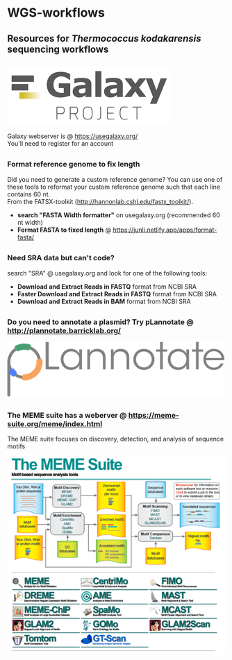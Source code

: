 # WGS-workflows
## Resources for *Thermococcus kodakarensis* sequencing workflows
##

![Alt text](/image_bank/usegalaxy.png?raw=true ".")

Galaxy webserver is @ https://usegalaxy.org/  
You'll need to register for an account

##
### Format reference genome to fix length
Did you need to generate a custom reference genome? You can use one of these tools to reformat your custom reference genome such that each line contains 60 nt.  
From the FATSX-toolkit (http://hannonlab.cshl.edu/fastx_toolkit/).  
- **search "FASTA Width formatter"** on usegalaxy.org (recommended 60 nt width) 
- **Format FASTA to fixed length** @ https://junli.netlify.app/apps/format-fasta/

##

### Need SRA data but can't code?
search "SRA" @ usegalaxy.org and look for one of the following tools:  
- **Download and Extract Reads in FASTQ** format from NCBI SRA
- **Faster Download and Extract Reads in FASTQ** format from NCBI SRA
- **Download and Extract Reads in BAM** format from NCBI SRA

##
### Do you need to annotate a plasmid? Try pLannotate @ http://plannotate.barricklab.org/

![Alt text](/image_bank/pLannotate.png?raw=true ".")

##
### The MEME suite has a weberver @ https://meme-suite.org/meme/index.html  
The MEME suite focuses on discovery, detection, and analysis of sequence motifs

![Alt text](/image_bank/meme_suite.png?raw=true ".")



